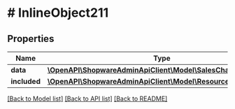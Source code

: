 # # InlineObject211

## Properties

Name | Type | Description | Notes
------------ | ------------- | ------------- | -------------
**data** | [**\OpenAPI\ShopwareAdminApiClient\Model\SalesChannelAnalytics**](SalesChannelAnalytics.md) |  | [optional]
**included** | [**\OpenAPI\ShopwareAdminApiClient\Model\Resource[]**](Resource.md) |  | [optional]

[[Back to Model list]](../../README.md#models) [[Back to API list]](../../README.md#endpoints) [[Back to README]](../../README.md)
